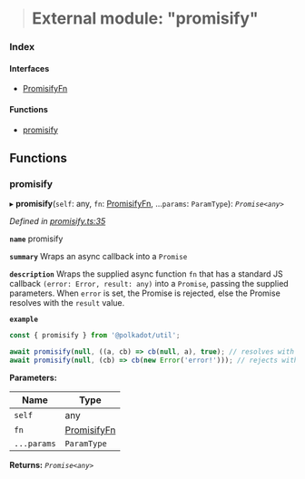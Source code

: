 > # External module: "promisify"

### Index

#### Interfaces

* [PromisifyFn](../interfaces/_promisify_.promisifyfn.md)

#### Functions

* [promisify](_promisify_.md#promisify)

## Functions

###  promisify

▸ **promisify**(`self`: any, `fn`: [PromisifyFn](../interfaces/_promisify_.promisifyfn.md), ...`params`: `ParamType`): *`Promise<any>`*

*Defined in [promisify.ts:35](https://github.com/polkadot-js/common/blob/df8c103/packages/util/src/promisify.ts#L35)*

**`name`** promisify

**`summary`** Wraps an async callback into a `Promise`

**`description`** 
Wraps the supplied async function `fn` that has a standard JS callback `(error: Error, result: any)` into a `Promise`, passing the supplied parameters. When `error` is set, the Promise is rejected, else the Promise resolves with the `result` value.

**`example`** 
<BR>

```javascript
const { promisify } from '@polkadot/util';

await promisify(null, ((a, cb) => cb(null, a), true); // resolves with `true`
await promisify(null, (cb) => cb(new Error('error!'))); // rejects with `error!`
```

**Parameters:**

Name | Type |
------ | ------ |
`self` | any |
`fn` | [PromisifyFn](../interfaces/_promisify_.promisifyfn.md) |
`...params` | `ParamType` |

**Returns:** *`Promise<any>`*